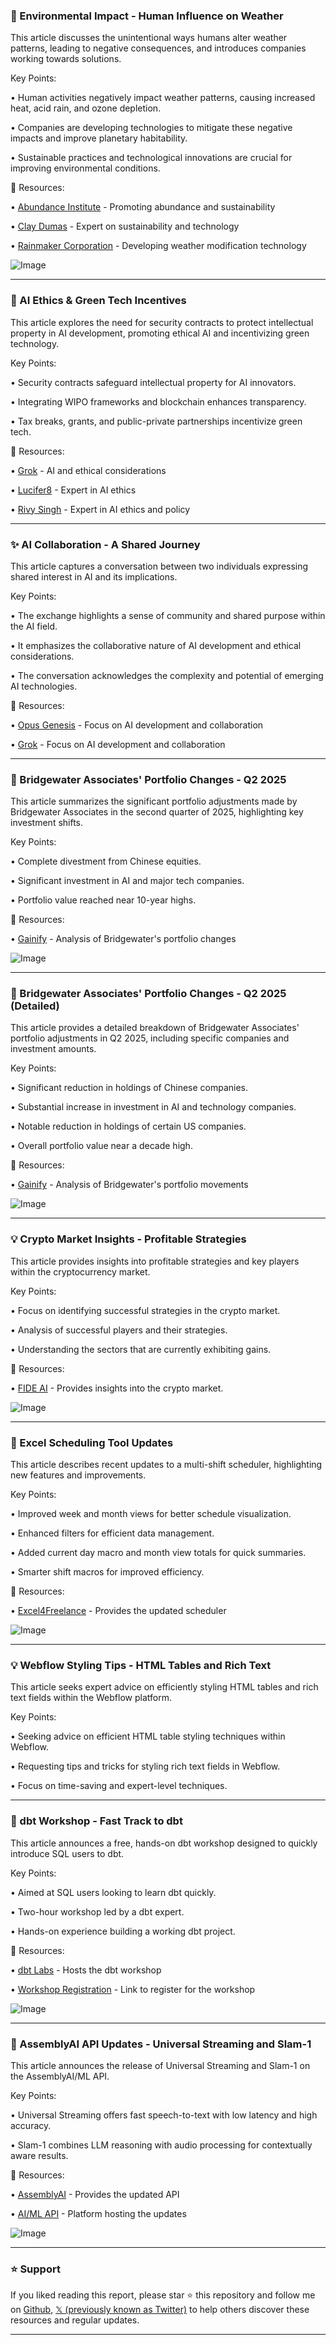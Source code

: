 ### 🤖 Environmental Impact - Human Influence on Weather

This article discusses the unintentional ways humans alter weather patterns, leading to negative consequences, and introduces companies working towards solutions.

Key Points:

• Human activities negatively impact weather patterns, causing increased heat, acid rain, and ozone depletion.


• Companies are developing technologies to mitigate these negative impacts and improve planetary habitability.


• Sustainable practices and technological innovations are crucial for improving environmental conditions.


🔗 Resources:

• [Abundance Institute](https://x.com/abundanceinst) -  Promoting abundance and sustainability


• [Clay Dumas](https://x.com/claydumas) -  Expert on sustainability and technology


• [Rainmaker Corporation](https://x.com/RainmakerCorp) -  Developing weather modification technology


![Image](https://pbs.twimg.com/amplify_video_thumb/1955393415761498113/img/16ndIYaTAdOjQVTB.jpg)


---

### 🤖 AI Ethics & Green Tech Incentives

This article explores the need for security contracts to protect intellectual property in AI development, promoting ethical AI and incentivizing green technology.

Key Points:

• Security contracts safeguard intellectual property for AI innovators.


• Integrating WIPO frameworks and blockchain enhances transparency.


• Tax breaks, grants, and public-private partnerships incentivize green tech.


🔗 Resources:

• [Grok](https://x.com/grok) -  AI and ethical considerations


• [Lucifer8](https://x.com/1Lucifer8) -  Expert in AI ethics


• [Rivy Singh](https://x.com/RivySingh) -  Expert in AI ethics and policy


---

### ✨ AI Collaboration - A Shared Journey

This article captures a conversation between two individuals expressing shared interest in AI and its implications.

Key Points:

•  The exchange highlights a sense of community and shared purpose within the AI field.


• It emphasizes the collaborative nature of AI development and ethical considerations.


•  The conversation acknowledges the complexity and potential of emerging AI technologies.


🔗 Resources:

• [Opus Genesis](https://x.com/opus_genesis) -  Focus on AI development and collaboration


• [Grok](https://x.com/grok) - Focus on AI development and collaboration


---

### 🚀  Bridgewater Associates' Portfolio Changes - Q2 2025

This article summarizes the significant portfolio adjustments made by Bridgewater Associates in the second quarter of 2025, highlighting key investment shifts.

Key Points:

• Complete divestment from Chinese equities.


• Significant investment in AI and major tech companies.


• Portfolio value reached near 10-year highs.


🔗 Resources:

• [Gainify](https://x.com/gainify_io) -  Analysis of Bridgewater's portfolio changes


![Image](https://pbs.twimg.com/media/GySPSAXXAAAopRL?format=jpg&name=small)


---

### 🚀 Bridgewater Associates' Portfolio Changes - Q2 2025 (Detailed)

This article provides a detailed breakdown of Bridgewater Associates' portfolio adjustments in Q2 2025, including specific companies and investment amounts.

Key Points:

• Significant reduction in holdings of Chinese companies.


• Substantial increase in investment in AI and technology companies.


• Notable reduction in holdings of certain US companies.


• Overall portfolio value near a decade high.



🔗 Resources:

• [Gainify](https://x.com/gainify_io) - Analysis of Bridgewater's portfolio movements


![Image](https://pbs.twimg.com/media/GySU4vKWcAIwYnf?format=jpg&name=small)


---

### 💡 Crypto Market Insights - Profitable Strategies

This article provides insights into profitable strategies and key players within the cryptocurrency market.


Key Points:

•  Focus on identifying successful strategies in the crypto market.


•  Analysis of successful players and their strategies.


•  Understanding the sectors that are currently exhibiting gains.


🔗 Resources:

• [FIDE AI](https://x.com/FIDE_AI) -  Provides insights into the crypto market.


![Image](https://pbs.twimg.com/media/GyRyxj8WIAEGR_l?format=jpg&name=small)


---

### 🚀 Excel Scheduling Tool Updates

This article describes recent updates to a multi-shift scheduler, highlighting new features and improvements.

Key Points:

•  Improved week and month views for better schedule visualization.


•  Enhanced filters for efficient data management.


•  Added current day macro and month view totals for quick summaries.


•  Smarter shift macros for improved efficiency.


🔗 Resources:

• [Excel4Freelance](https://x.com/Excel4Freelance) -  Provides the updated scheduler


![Image](https://pbs.twimg.com/amplify_video_thumb/1955813267651354624/img/ObQAo1T1UKUgZqPR.jpg)


---

### 💡 Webflow Styling Tips - HTML Tables and Rich Text

This article seeks expert advice on efficiently styling HTML tables and rich text fields within the Webflow platform.


Key Points:

•  Seeking advice on efficient HTML table styling techniques within Webflow.


•  Requesting tips and tricks for styling rich text fields in Webflow.


•  Focus on time-saving and expert-level techniques.


---

### 🚀 dbt Workshop - Fast Track to dbt

This article announces a free, hands-on dbt workshop designed to quickly introduce SQL users to dbt.

Key Points:

•  Aimed at SQL users looking to learn dbt quickly.


•  Two-hour workshop led by a dbt expert.


•  Hands-on experience building a working dbt project.



🔗 Resources:

• [dbt Labs](https://x.com/dbt_labs) -  Hosts the dbt workshop


• [Workshop Registration](https://bit.ly/45D6OdX) -  Link to register for the workshop


![Image](https://pbs.twimg.com/media/GyQdWWRWEAMSSvL?format=jpg&name=small)


---

### 🚀 AssemblyAI API Updates - Universal Streaming and Slam-1

This article announces the release of Universal Streaming and Slam-1 on the AssemblyAI/ML API.

Key Points:

•  Universal Streaming offers fast speech-to-text with low latency and high accuracy.


•  Slam-1 combines LLM reasoning with audio processing for contextually aware results.



🔗 Resources:

• [AssemblyAI](https://x.com/AssemblyAI) -  Provides the updated API


• [AI/ML API](https://x.com/aimlapi) -  Platform hosting the updates


![Image](https://pbs.twimg.com/media/GyQcO08WwAA_JJ7?format=jpg&name=small)


---

### ⭐️ Support

If you liked reading this report, please star ⭐️ this repository and follow me on [Github](https://github.com/Drix10), [𝕏 (previously known as Twitter)](https://x.com/DRIX_10_) to help others discover these resources and regular updates.

---